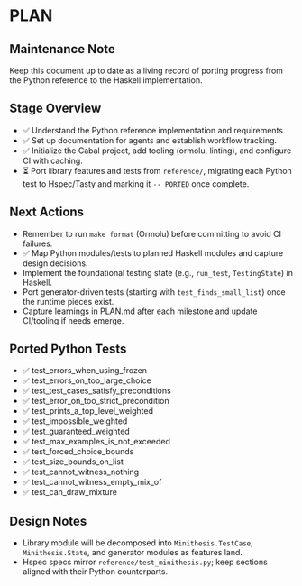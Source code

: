 # PLAN

## Maintenance Note
Keep this document up to date as a living record of porting progress from the Python reference to the Haskell implementation.

## Stage Overview
- ✅ Understand the Python reference implementation and requirements.
- ✅ Set up documentation for agents and establish workflow tracking.
- ✅ Initialize the Cabal project, add tooling (ormolu, linting), and configure CI with caching.
- ⏳ Port library features and tests from `reference/`, migrating each Python test to Hspec/Tasty and marking it `-- PORTED` once complete.

## Next Actions
- Remember to run `make format` (Ormolu) before committing to avoid CI failures.
- ✅ Map Python modules/tests to planned Haskell modules and capture design decisions.
- Implement the foundational testing state (e.g., `run_test`, `TestingState`) in Haskell.
- Port generator-driven tests (starting with `test_finds_small_list`) once the runtime pieces exist.
- Capture learnings in PLAN.md after each milestone and update CI/tooling if needs emerge.


## Ported Python Tests
- ✅ test_errors_when_using_frozen
- ✅ test_errors_on_too_large_choice
- ✅ test_test_cases_satisfy_preconditions
- ✅ test_error_on_too_strict_precondition
 - ✅ test_prints_a_top_level_weighted
 - ✅ test_impossible_weighted
 - ✅ test_guaranteed_weighted
 - ✅ test_max_examples_is_not_exceeded
 - ✅ test_forced_choice_bounds
 - ✅ test_size_bounds_on_list
 - ✅ test_cannot_witness_nothing
 - ✅ test_cannot_witness_empty_mix_of
 - ✅ test_can_draw_mixture

## Design Notes
- Library module will be decomposed into `Minithesis.TestCase`, `Minithesis.State`, and generator modules as features land.
- Hspec specs mirror `reference/test_minithesis.py`; keep sections aligned with their Python counterparts.

